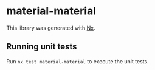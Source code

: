# material-material

This library was generated with [Nx](https://nx.dev).

## Running unit tests

Run `nx test material-material` to execute the unit tests.
